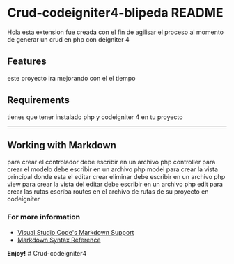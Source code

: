 # Crud-codeigniter4-blipeda README

Hola esta extension fue creada con el fin de agilisar el proceso al momento de generar un crud en php con deigniter 4

## Features

este proyecto ira mejorando con el el tiempo

## Requirements

tienes que tener instalado php y codeigniter 4 en tu proyecto

-----------------------------------------------------------------------------------------------------------

## Working with Markdown

para crear el controlador debe escribir en un archivo php controller
para crear el modelo debe escribir en un archivo php model
para crear la vista principal donde esta el editar crear eliminar debe escribir en un archivo php view
para crear la vista del editar debe escribir en un archivo php edit
para crear las rutas escriba routes en el archivo de rutas de su proyecto en codeigniter

### For more information

* [Visual Studio Code's Markdown Support](http://code.visualstudio.com/docs/languages/markdown)
* [Markdown Syntax Reference](https://help.github.com/articles/markdown-basics/)

**Enjoy!**
#   C r u d - c o d e i g n i t e r 4  
 